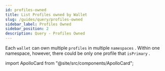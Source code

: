 ```yaml
---
id: profiles-owned
title: List Profiles owned by Wallet
slug: /guides/query/profiles-owned
sidebar_label: Profiles Owned
sidebar_position: 2
description: Query - Profiles Owned
---
```


Each `wallet` can own multiple `profiles` in multiple `namespaces` . Within one namespace, however, there could be only one profile that `isPrimary` .

import ApolloCard from "@site/src/components/ApolloCard";

<ApolloCard queryName="listProfilesOwnedByAddress" />
